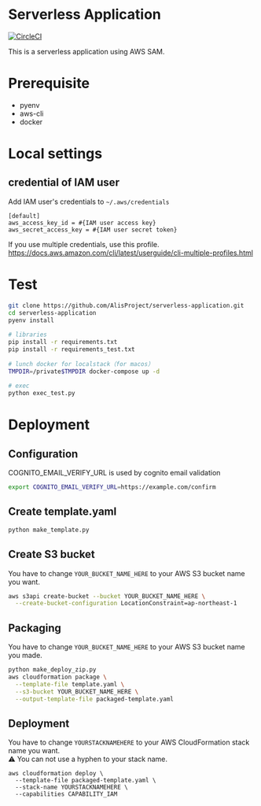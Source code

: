 # Serverless Application
[![CircleCI](https://circleci.com/gh/AlisProject/serverless-application.svg?style=svg)](https://circleci.com/gh/AlisProject/serverless-application)  

This is a serverless application using AWS SAM.

# Prerequisite 
- pyenv
- aws-cli
- docker

# Local settings
## credential of IAM user
Add IAM user's credentials to `~/.aws/credentials`

```
[default]
aws_access_key_id = #{IAM user access key}
aws_secret_access_key = #{IAM user secret token}
```

If you use multiple credentials, use this profile.
https://docs.aws.amazon.com/cli/latest/userguide/cli-multiple-profiles.html

# Test
```bash
git clone https://github.com/AlisProject/serverless-application.git
cd serverless-application
pyenv install
  
# libraries
pip install -r requirements.txt
pip install -r requirements_test.txt
  
# lunch docker for localstack（for macos）
TMPDIR=/private$TMPDIR docker-compose up -d
  
# exec
python exec_test.py
```

# Deployment

## Configuration

COGNITO_EMAIL_VERIFY_URL is used by cognito email validation

```bash
export COGNITO_EMAIL_VERIFY_URL=https://example.com/confirm
```

## Create template.yaml

```bash
python make_template.py
```

## Create S3 bucket
You have to change `YOUR_BUCKET_NAME_HERE` to your AWS S3 bucket name you want. 
```bash
aws s3api create-bucket --bucket YOUR_BUCKET_NAME_HERE \
  --create-bucket-configuration LocationConstraint=ap-northeast-1
```

## Packaging
You have to change `YOUR_BUCKET_NAME_HERE` to your AWS S3 bucket name you made.
```bash
python make_deploy_zip.py
aws cloudformation package \
  --template-file template.yaml \
  --s3-bucket YOUR_BUCKET_NAME_HERE \
  --output-template-file packaged-template.yaml
```

## Deployment 
You have to change `YOURSTACKNAMEHERE` to your AWS CloudFormation stack name you want.  
⚠ You can not use a hyphen to your stack name.
```
aws cloudformation deploy \
  --template-file packaged-template.yaml \
  --stack-name YOURSTACKNAMEHERE \
  --capabilities CAPABILITY_IAM
```
